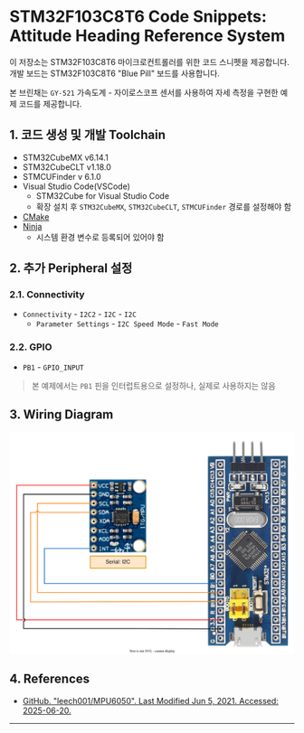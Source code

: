 # STM32F103C8T6 Code Snippets: Attitude Heading Reference System

이 저장소는 STM32F103C8T6 마이크로컨트롤러를 위한 코드 스니펫을 제공합니다. 개발 보드는 STM32F103C8T6 "Blue Pill" 보드를 사용합니다.

본 브린채는 `GY-521` 가속도계 - 자이로스코프 센서를 사용하여 자세 측정을 구현한 예제 코드를 제공합니다.

## 1. 코드 생성 및 개발 Toolchain

- STM32CubeMX v6.14.1
- STM32CubeCLT v1.18.0
- STMCUFinder v 6.1.0
- Visual Studio Code(VSCode)
  - STM32Cube for Visual Studio Code
  - 확장 설치 후 `STM32CubeMX`, `STM32CubeCLT`, `STMCUFinder` 경로를 설정해야 함
- [CMake](https://cmake.org/download/)
- [Ninja](https://github.com/ninja-build/ninja/releases)
  - 시스템 환경 변수로 등록되어 있어야 함

## 2. 추가 Peripheral 설정

### 2.1. Connectivity

- `Connectivity` - `I2C2` - `I2C` - `I2C`
  - `Parameter Settings` - `I2C Speed Mode` - `Fast Mode`

### 2.2. GPIO

- `PB1` - `GPIO_INPUT`

> 본 예제에서는 `PB1` 핀을 인터럽트용으로 설정하나, 실제로 사용하지는 않음

## 3. Wiring Diagram

![Wiring Diagram](./diagram/wiring.drawio.svg)

## 4. References

- [GitHub. "leech001/MPU6050". Last Modified Jun 5, 2021. Accessed: 2025-06-20.](https://github.com/leech001/MPU6050)

---
